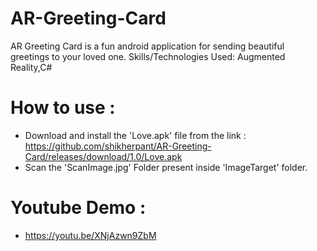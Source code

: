 # AR-Greeting-Card
AR Greeting Card is a fun android application for sending beautiful greetings to your loved one.
Skills/Technologies Used: Augmented Reality,C#

# How to use :
- Download and install the 'Love.apk' file from the link  :
  https://github.com/shikherpant/AR-Greeting-Card/releases/download/1.0/Love.apk
- Scan the 'ScanImage.jpg' Folder present inside 'ImageTarget' folder.

# Youtube Demo :
- https://youtu.be/XNjAzwn9ZbM
